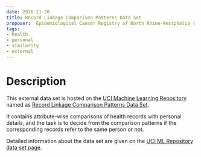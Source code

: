 ```yaml
---
date: 2016-11-20
title: Record Linkage Comparison Patterns Data Set
proposer:  Epidemiological Cancer Registry of North Rhine-Westphalia ('Epidemiologisches Krebsregister') 
tags:
- health
- personal
- similarity
- external
---
```


# Description

This external data set is hosted on the [UCI Machine Learning Repository](https://archive.ics.uci.edu/ml) named
as [Record Linkage Comparison Patterns Data Set](https://archive.ics.uci.edu/ml/datasets/Record+Linkage+Comparison+Patterns).

It contains attribute-wise comparisons of health records with personal details, and the task is to decide from the
comparison patterns if the corresponding records refer to the same person or not.

Detailed information about the data set are given on the
[UCI ML Repository data set page](https://archive.ics.uci.edu/ml/datasets/Record+Linkage+Comparison+Patterns).
